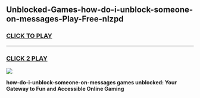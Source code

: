 
## Unblocked-Games-how-do-i-unblock-someone-on-messages-Play-Free-nlzpd
<h3>
<a href="https://premium76.site?title=how-do-i-unblock-someone-on-messages&ref=21A">CLICK TO PLAY</a></h3>
<hr>

<h3>
<a href="https://premium76.site?title=how-do-i-unblock-someone-on-messages&ref=21A">CLICK 2 PLAY</a>
  
</h3>

<a href="https://premium76.site?title=how-do-i-unblock-someone-on-messages&ref=21A"><img src="https://clearcache.store/games.png"></a>


**how-do-i-unblock-someone-on-messages games unblocked: Your Gateway to Fun and Accessible Online Gaming**
